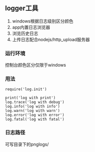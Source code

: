 ## logger工具
1. windows根据日志级别区分颜色
2. app内置日志浏览器
3. 浏览历史日志
4. 上传日志配合nodejs/http_upload服务器

### 运行环境
控制台颜色区分仅限于windows

### 用法
```
require('log.init')

print('log with print')
log.trace('log with debug')
log.info('log with info')
log.warn('log with warn')
log.error('log with error')
log.fatal('log with fatal')
```

### 日志路径
可写目录下的pnglogs/